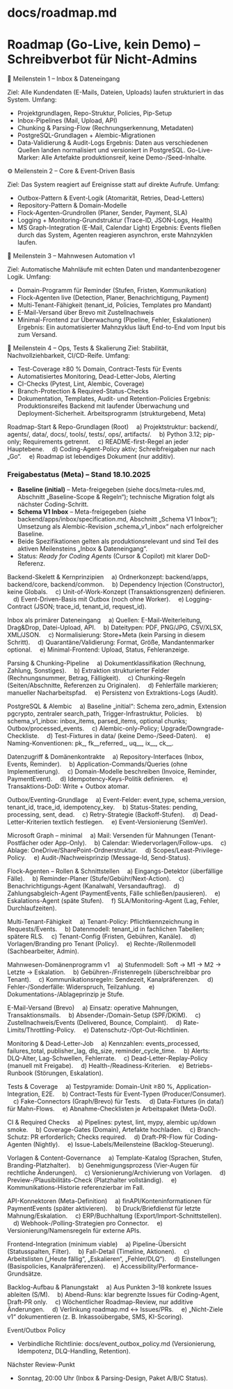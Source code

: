 # docs/roadmap.md
# Roadmap (Go-Live, kein Demo) – Schreibverbot für Nicht-Admins

🧭 Meilenstein 1 – Inbox & Dateneingang

Ziel: Alle Kundendaten (E-Mails, Dateien, Uploads) laufen strukturiert in das System.
Umfang:
- Projektgrundlagen, Repo-Struktur, Policies, Pip-Setup
- Inbox-Pipelines (Mail, Upload, API)
- Chunking & Parsing-Flow (Rechnungserkennung, Metadaten)
- PostgreSQL-Grundlagen + Alembic-Migrationen
- Data-Validierung & Audit-Logs
Ergebnis: Daten aus verschiedenen Quellen landen normalisiert und versioniert in PostgreSQL.
Go-Live-Marker: Alle Artefakte produktionsreif, keine Demo-/Seed-Inhalte.

⚙️ Meilenstein 2 – Core & Event-Driven Basis

Ziel: Das System reagiert auf Ereignisse statt auf direkte Aufrufe.
Umfang:
- Outbox-Pattern & Event-Logik (Atomarität, Retries, Dead-Letters)
- Repository-Pattern & Domain-Modelle
- Flock-Agenten-Grundrollen (Planer, Sender, Payment, SLA)
- Logging + Monitoring-Grundstruktur (Trace-ID, JSON-Logs, Health)
- MS Graph-Integration (E-Mail, Calendar Light)
Ergebnis: Events fließen durch das System, Agenten reagieren asynchron, erste Mahnzyklen laufen.

💼 Meilenstein 3 – Mahnwesen Automation v1

Ziel: Automatische Mahnläufe mit echten Daten und mandantenbezogener Logik.
Umfang:
- Domain-Programm für Reminder (Stufen, Fristen, Kommunikation)
- Flock-Agenten live (Detection, Planer, Benachrichtigung, Payment)
- Multi-Tenant-Fähigkeit (tenant_id, Policies, Templates pro Mandant)
- E-Mail-Versand über Brevo mit Zustellnachweis
- Minimal-Frontend zur Überwachung (Pipeline, Fehler, Eskalationen)
Ergebnis: Ein automatisierter Mahnzyklus läuft End-to-End vom Input bis zum Versand.

🧩 Meilenstein 4 – Ops, Tests & Skalierung
Ziel: Stabilität, Nachvollziehbarkeit, CI/CD-Reife.
Umfang:
- Test-Coverage ≥80 % Domain, Contract-Tests für Events
- Automatisiertes Monitoring, Dead-Letter-Jobs, Alerting
- CI-Checks (Pytest, Lint, Alembic, Coverage)
- Branch-Protection & Required-Status-Checks
- Dokumentation, Templates, Audit- und Retention-Policies
Ergebnis: Produktionsreifes Backend mit laufender Überwachung und Deployment-Sicherheit.
Arbeitsprogramm (strukturgebend, Meta)

Roadmap-Start & Repo-Grundlagen (Root)
 a) Projektstruktur: backend/, agents/, data/, docs/, tools/, tests/, ops/, artifacts/.
 b) Python 3.12; pip-only; Requirements getrennt.
 c) README-first-Regel an jeder Hauptebene.
 d) Coding-Agent-Policy aktiv; Schreibfreigaben nur nach „Go“.
 e) Roadmap ist lebendiges Dokument (nur additiv).

### Freigabestatus (Meta) – Stand 18.10.2025
- **Baseline (initial)** – Meta-freigegeben (siehe docs/meta-rules.md, Abschnitt „Baseline-Scope & Regeln“); technische Migration folgt als nächster Coding-Schritt.
- **Schema V1 Inbox** – Meta-freigegeben (siehe backend/apps/inbox/specification.md, Abschnitt „Schema V1 Inbox“); Umsetzung als Alembic-Revision „schema_v1_inbox“ nach erfolgreicher Baseline.
- Beide Spezifikationen gelten als produktionsrelevant und sind Teil des aktiven Meilensteins „Inbox & Dateneingang“.
- Status: *Ready for Coding Agents* (Cursor & Copilot) mit klarer DoD-Referenz.


Backend-Skelett & Kernprinzipien
 a) Ordnerkonzept: backend/apps, backend/core, backend/common.
 b) Dependency Injection (Constructor), keine Globals.
 c) Unit-of-Work-Konzept (Transaktionsgrenzen) definieren.
 d) Event-Driven-Basis mit Outbox (noch ohne Worker).
 e) Logging-Contract (JSON; trace_id, tenant_id, request_id).

Inbox als primärer Dateneingang
 a) Quellen: E-Mail-Weiterleitung, Drag&Drop, Datei-Upload, API.
 b) Dateitypen: PDF, PNG/JPG, CSV/XLSX, XML/JSON.
 c) Normalisierung: Store+Meta (kein Parsing in diesem Schritt).
 d) Quarantäne/Validierung: Format, Größe, Mandantenmarker optional.
 e) Minimal-Frontend: Upload, Status, Fehleranzeige.

Parsing & Chunking-Pipeline
 a) Dokumentklassifikation (Rechnung, Zahlung, Sonstiges).
 b) Extraktion strukturierter Felder (Rechnungsnummer, Betrag, Fälligkeit).
 c) Chunking-Regeln (Seiten/Abschnitte, Referenzen zu Originalen).
 d) Fehlerfälle markieren; manueller Nacharbeitspfad.
 e) Persistenz von Extraktions-Logs (Audit).

PostgreSQL & Alembic
 a) Baseline „initial“: Schema zero_admin, Extension pgcrypto, zentraler search_path, Trigger-Infrastruktur, Policies.
 b) schema_v1_inbox: inbox_items, parsed_items, optional chunks; Outbox/processed_events.
 c) Alembic-only-Policy; Upgrade/Downgrade-Checkliste.
 d) Test-Fixtures in data/ (keine Demo-/Seed-Daten).
 e) Naming-Konventionen: pk_, fk__referred_, uq__, ix__, ck__.

Datenzugriff & Domänenkontrakte
 a) Repository-Interfaces (Inbox, Events, Reminder).
 b) Application-Commands/Queries (ohne Implementierung).
 c) Domain-Modelle beschreiben (Invoice, Reminder, PaymentEvent).
 d) Idempotency-Keys-Politik definieren.
 e) Transaktions-DoD: Write + Outbox atomar.

Outbox/Eventing-Grundlage
 a) Event-Felder: event_type, schema_version, tenant_id, trace_id, idempotency_key.
 b) Status-States: pending, processing, sent, dead.
 c) Retry-Strategie (Backoff-Stufen).
 d) Dead-Letter-Kriterien textlich festlegen.
 e) Event-Versionierung (SemVer).

Microsoft Graph – minimal
 a) Mail: Versenden für Mahnungen (Tenant-Postfächer oder App-Only).
 b) Calendar: Wiedervorlagen/Follow-ups.
 c) Ablage: OneDrive/SharePoint-Ordnerstruktur.
 d) Scopes/Least-Privilege-Policy.
 e) Audit-/Nachweisprinzip (Message-Id, Send-Status).

Flock-Agenten – Rollen & Schnittstellen
 a) Eingangs-Detektor (überfällige Fälle).
 b) Reminder-Planer (Stufe/Gebühr/Next-Action).
 c) Benachrichtigungs-Agent (Kanalwahl, Versandauftrag).
 d) Zahlungsabgleich-Agent (PaymentEvents, Fälle schließen/pausieren).
 e) Eskalations-Agent (späte Stufen).
 f) SLA/Monitoring-Agent (Lag, Fehler, Durchlaufzeiten).

Multi-Tenant-Fähigkeit
 a) Tenant-Policy: Pflichtkennzeichnung in Requests/Events.
 b) Datenmodell: tenant_id in fachlichen Tabellen; spätere RLS.
 c) Tenant-Config (Fristen, Gebühren, Kanäle).
 d) Vorlagen/Branding pro Tenant (Policy).
 e) Rechte-/Rollenmodell (Sachbearbeiter, Admin).

Mahnwesen-Domänenprogramm v1
 a) Stufenmodell: Soft → M1 → M2 → Letzte → Eskalation.
 b) Gebühren-/Fristenregeln (überschreibbar pro Tenant).
 c) Kommunikationsregeln: Sendezeit, Kanalpräferenzen.
 d) Fehler-/Sonderfälle: Widerspruch, Teilzahlung.
 e) Dokumentations-/Ablageprinzip je Stufe.

E-Mail-Versand (Brevo)
 a) Einsatz: operative Mahnungen, Transaktionsmails.
 b) Absender-/Domain-Setup (SPF/DKIM).
 c) Zustellnachweis/Events (Delivered, Bounce, Complaint).
 d) Rate-Limits/Throttling-Policy.
 e) Datenschutz-/Opt-Out-Richtlinien.

Monitoring & Dead-Letter-Job
 a) Kennzahlen: events_processed, failures_total, publisher_lag, dlq_size, reminder_cycle_time.
 b) Alerts: DLQ-Alter, Lag-Schwellen, Fehlerrate.
 c) Dead-Letter-Replay-Policy (manuell mit Freigabe).
 d) Health-/Readiness-Kriterien.
 e) Betriebs-Runbook (Störungen, Eskalation).

Tests & Coverage
 a) Testpyramide: Domain-Unit ≥80 %, Application-Integration, E2E.
 b) Contract-Tests für Event-Typen (Producer/Consumer).
 c) Fake-Connectors (Graph/Brevo) für Tests.
 d) Data-Fixtures (in data/) für Mahn-Flows.
 e) Abnahme-Checklisten je Arbeitspaket (Meta-DoD).

CI & Required Checks
 a) Pipelines: pytest, lint, mypy, alembic up/down smoke.
 b) Coverage-Gates (Domain), Artefakte hochladen.
 c) Branch-Schutz: PR erforderlich; Checks required.
 d) Draft-PR-Flow für Coding-Agenten (Nightly).
 e) Issue-Labels/Meilensteine (Backlog-Steuerung).

Vorlagen & Content-Governance
 a) Template-Katalog (Sprachen, Stufen, Branding-Platzhalter).
 b) Genehmigungsprozess (Vier-Augen für rechtliche Änderungen).
 c) Versionierung/Archivierung von Vorlagen.
 d) Preview-/Plausibilitäts-Check (Platzhalter vollständig).
 e) Kommunikations-Historie referenzierbar im Fall.

API-Konnektoren (Meta-Definition)
 a) finAPI/Konteninformationen für PaymentEvents (später aktivieren).
 b) Druck/Briefdienst für letzte Mahnung/Eskalation.
 c) ERP/Buchhaltung (Export/Import-Schnittstellen).
 d) Webhook-/Polling-Strategien pro Connector.
 e) Versionierung/Namensregeln für externe APIs.

Frontend-Integration (minimum viable)
 a) Pipeline-Übersicht (Statusspalten, Filter).
 b) Fall-Detail (Timeline, Aktionen).
 c) Arbeitslisten („Heute fällig“, „Eskalieren“, „Fehler/DLQ“).
 d) Einstellungen (Basispolicies, Kanalpräferenzen).
 e) Accessibility/Performance-Grundsätze.

Backlog-Aufbau & Planungstakt
 a) Aus Punkten 3–18 konkrete Issues ableiten (S/M).
 b) Abend-Runs: klar begrenzte Issues für Coding-Agent, Draft-PR only.
 c) Wöchentlicher Roadmap-Review, nur additive Änderungen.
 d) Verlinkung roadmap.md ↔ Issues/PRs.
 e) „Nicht-Ziele v1“ dokumentieren (z. B. Inkassoübergabe, SMS, KI-Scoring).

Event/Outbox Policy

- Verbindliche Richtlinie: docs/event_outbox_policy.md (Versionierung, Idempotenz, DLQ-Handling, Retention).

Nächster Review-Punkt

- Sonntag, 20:00 Uhr (Inbox & Parsing-Design, Paket A/B/C Status).